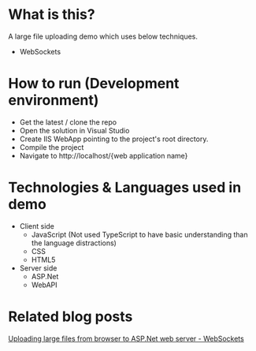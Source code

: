 # What is this?

A large file uploading demo which uses below techniques.

- WebSockets

# How to run (Development environment)
- Get the latest / clone the repo
- Open the solution in Visual Studio
- Create IIS WebApp pointing to the project's root directory.
- Compile the project
- Navigate to http://localhost/{web application name}

# Technologies & Languages used in demo

- Client side
  * JavaScript (Not used TypeScript to have basic understanding than the language distractions)
  - CSS
  - HTML5
- Server side
  - ASP.Net
  - WebAPI
  
# Related blog posts
[Uploading large files from browser to ASP.Net web server - WebSockets](https://joymonscode.blogspot.com/2018/03/uploading-large-files-from-browser-to.html)

